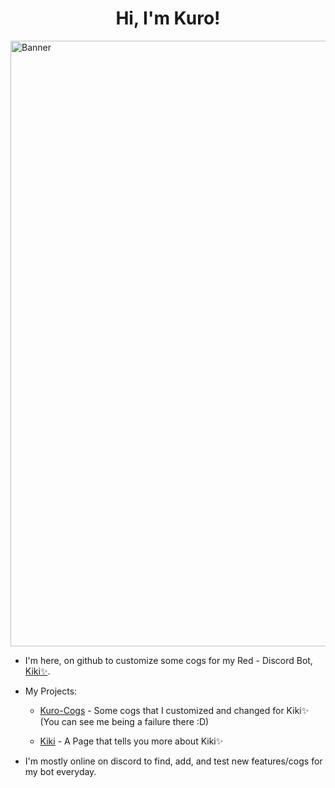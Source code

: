 <h1 align="center">Hi, I'm Kuro!</h1>

<img src="https://cdn.discordapp.com/attachments/908719687397953606/928270305191936080/kuro_banner.png" alt="Banner" width="969">

- I'm here, on github to customize some cogs for my Red -  Discord Bot, [Kiki✨](https://discord.com/oauth2/authorize?client_id=886547720985264178&scope=bot&permissions=2251673160%20applications.commands).

- My Projects:

  - [Kuro-Cogs](https://github.com/Kuro-Rui/Kuro-Cogs) - Some cogs that I customized and changed for Kiki✨ (You can see me being a failure there :D)
  
  - [Kiki](https://github.com/Kiki-0779/Kiki) - A Page that tells you more about Kiki✨

- I'm mostly online on discord to find, add, and test new features/cogs for my bot everyday.

<!---This is a ✨special✨ repository because it appears on GitHub profile.--->
